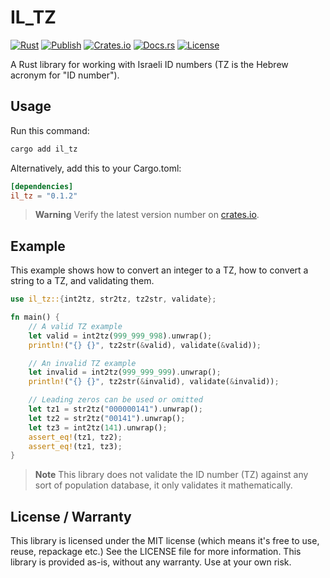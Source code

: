 # IL_TZ

[![Rust](https://github.com/ofersadan85/il_tz/actions/workflows/rust.yml/badge.svg)](https://github.com/ofersadan85/il_tz/actions/workflows/rust.yml)
[![Publish](https://github.com/ofersadan85/il_tz/actions/workflows/publish.yml/badge.svg)](https://github.com/ofersadan85/il_tz/actions/workflows/publish.yml)
[![Crates.io](https://img.shields.io/crates/v/il_tz.svg)](https://crates.io/crates/il_tz)
[![Docs.rs](https://docs.rs/il_tz/badge.svg)](https://docs.rs/il_tz)
[![License](https://img.shields.io/crates/l/il_tz.svg)](LICENSE.md)

A Rust library for working with Israeli ID numbers (TZ is the Hebrew acronym for "ID number").

## Usage

Run this command:

```bash
cargo add il_tz
```

Alternatively, add this to your Cargo.toml:

```toml
[dependencies]
il_tz = "0.1.2"
```

> **Warning**
> Verify the latest version number on [crates.io](https://crates.io/crates/il_tz).

## Example

This example shows how to convert an integer to a TZ, how to convert a string to a TZ, and validating them.

```rust
use il_tz::{int2tz, str2tz, tz2str, validate};

fn main() {
    // A valid TZ example
    let valid = int2tz(999_999_998).unwrap();
    println!("{} {}", tz2str(&valid), validate(&valid));

    // An invalid TZ example
    let invalid = int2tz(999_999_999).unwrap();
    println!("{} {}", tz2str(&invalid), validate(&invalid));

    // Leading zeros can be used or omitted
    let tz1 = str2tz("000000141").unwrap();
    let tz2 = str2tz("00141").unwrap();
    let tz3 = int2tz(141).unwrap();
    assert_eq!(tz1, tz2);
    assert_eq!(tz1, tz3);
}
```

> **Note**
> This library does not validate the ID number (TZ) against any sort of population database, it only validates it mathematically.

## License / Warranty

This library is licensed under the MIT license (which means it's free to use, reuse, repackage etc.) See the LICENSE file for more information. This library is provided as-is, without any warranty. Use at your own risk.
